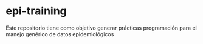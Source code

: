 # epi-training

Este repositorio tiene como objetivo generar prácticas programación para el manejo genérico de datos epidemiológicos
